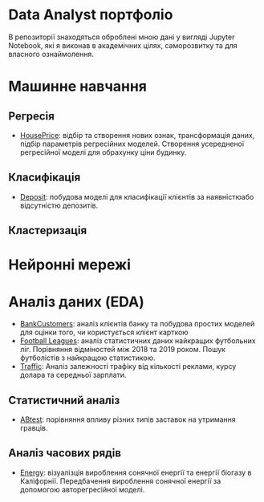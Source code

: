 # Data Analyst портфоліо
В репозиторії знаходяться оброблені мною дані у вигляді Jupyter Notebook, які я виконав в академічних цілях, саморозвитку та для власного ознаймолення.

# Машинне навчання

## Регресія
- [HousePrice](https://github.com/antonshuliak/DS-Portfolio/blob/master/Price.ipynb): відбір та створення нових ознак, трансформація даних, підбір параметрів регресійних моделей. Створення усередненої регресійної моделі для обрахунку ціни будинку.
## Класифікація
- [Deposit](https://github.com/antonshuliak/DS-Portfolio/blob/master/Deposit.ipynb): побудова моделі для класифікації клієнтів за наявністюабо відсутністю депозитів.
## Кластеризація

# Нейронні мережі

# Аналіз даних (EDA)

- [BankCustomers](https://github.com/antonshuliak/DS-Portfolio/blob/master/CardCustomer.ipynb): аналіз клієнтів банку та побудова простих моделей для оцінки того, чи користується клієнт карткою
- [Football Leagues](https://github.com/antonshuliak/DS-Portfolio/blob/master/Football.ipynb): аналіз статистичних даних найкращих футбольних ліг. Порівняння відміностей між 2018 та 2019 роком. Пошук футболістів з найкращою статистикою.
- [Traffic](https://github.com/antonshuliak/DS-Portfolio/blob/master/Traffic.ipynb): Аналіз залежності трафіку від кількості реклами, курсу долара та середньої зарплати.

## Статистичний аналіз
- [ABtest](https://github.com/antonshuliak/DS-Portfolio/blob/master/ABtest.ipynb): порівняння впливу різних типів заставок на утримання гравців.

## Аналіз часових рядів
- [Energy](https://github.com/antonshuliak/DS-Portfolio/blob/master/PVEnergy.ipynb): візуалізція вироблення сонячної енергії та енергії біогазу в Каліфорнії. Передбачення вироблення сонячної енергії за допомогою авторегресійної моделі.
